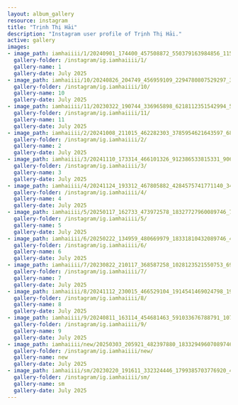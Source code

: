 ```yaml
---
layout: album_gallery
resource: instagram
title: "Trịnh Thị Hải"
description: "Instagram user profile of Trịnh Thị Hải."
active: gallery
images:
- image_path: iamhaiiii/1/20240901_174400_457508872_550379163984856_1159785860749409901_n.jpg
  gallery-folder: /instagram/ig.iamhaiiii/1/
  gallery-name: 1
  gallery-date: July 2025
- image_path: iamhaiiii/10/20240826_204749_456959109_2294780807529297_3633827562638912247_n.jpg
  gallery-folder: /instagram/ig.iamhaiiii/10/
  gallery-name: 10
  gallery-date: July 2025
- image_path: iamhaiiii/11/20230322_190744_336965898_6218112351542994_5019817895743794349_n.jpg
  gallery-folder: /instagram/ig.iamhaiiii/11/
  gallery-name: 11
  gallery-date: July 2025
- image_path: iamhaiiii/2/20241008_211015_462282303_3785954621643597_6833368935456492624_n.jpg
  gallery-folder: /instagram/ig.iamhaiiii/2/
  gallery-name: 2
  gallery-date: July 2025
- image_path: iamhaiiii/3/20241110_173314_466101326_912386533815331_9065845396361709707_n.jpg
  gallery-folder: /instagram/ig.iamhaiiii/3/
  gallery-name: 3
  gallery-date: July 2025
- image_path: iamhaiiii/4/20241124_193312_467805882_4284575741771140_3426856188569719201_n.jpg
  gallery-folder: /instagram/ig.iamhaiiii/4/
  gallery-name: 4
  gallery-date: July 2025
- image_path: iamhaiiii/5/20250117_162733_473972578_18327727960089746_7253789422900205710_n.jpg
  gallery-folder: /instagram/ig.iamhaiiii/5/
  gallery-name: 5
  gallery-date: July 2025
- image_path: iamhaiiii/6/20250222_134959_480669979_18331810432089746_4145389796262826726_n.jpg
  gallery-folder: /instagram/ig.iamhaiiii/6/
  gallery-name: 6
  gallery-date: July 2025
- image_path: iamhaiiii/7/20230822_210117_368587258_1028123521550753_6996965140366431382_n.jpg
  gallery-folder: /instagram/ig.iamhaiiii/7/
  gallery-name: 7
  gallery-date: July 2025
- image_path: iamhaiiii/8/20241112_230015_466529104_1914541469024798_1985761627331549259_n.jpg
  gallery-folder: /instagram/ig.iamhaiiii/8/
  gallery-name: 8
  gallery-date: July 2025
- image_path: iamhaiiii/9/20240811_163114_454681463_591033676788791_1078502200215441798_n.jpg
  gallery-folder: /instagram/ig.iamhaiiii/9/
  gallery-name: 9
  gallery-date: July 2025
- image_path: iamhaiiii/new/20250303_205921_482397880_18332949607089746_4114395092097092000_n.jpg
  gallery-folder: /instagram/ig.iamhaiiii/new/
  gallery-name: new
  gallery-date: July 2025
- image_path: iamhaiiii/sm/20230220_191611_332324446_1799385703776920_4637706278033854365_n.jpg
  gallery-folder: /instagram/ig.iamhaiiii/sm/
  gallery-name: sm
  gallery-date: July 2025
---
```

